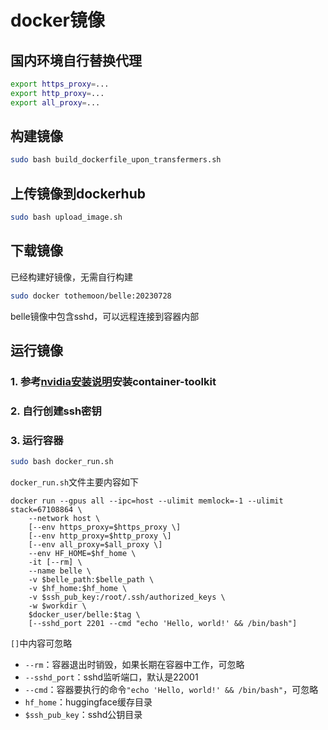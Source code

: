 # docker镜像
## 国内环境自行替换代理
```bash
export https_proxy=...
export http_proxy=...
export all_proxy=...
```

## 构建镜像
```bash
sudo bash build_dockerfile_upon_transfermers.sh
```

## 上传镜像到dockerhub
```bash
sudo bash upload_image.sh
```

## 下载镜像
已经构建好镜像，无需自行构建
```bash
sudo docker tothemoon/belle:20230728
```
belle镜像中包含sshd，可以远程连接到容器内部

## 运行镜像
### 1. 参考[nvidia安装说明](https://docs.nvidia.com/datacenter/cloud-native/container-toolkit/latest/install-guide.html)安装container-toolkit
### 2. 自行创建ssh密钥
### 3. 运行容器
```bash
sudo bash docker_run.sh
```
`docker_run.sh`文件主要内容如下
```
docker run --gpus all --ipc=host --ulimit memlock=-1 --ulimit stack=67108864 \
    --network host \
    [--env https_proxy=$https_proxy \]
    [--env http_proxy=$http_proxy \]
    [--env all_proxy=$all_proxy \]
    --env HF_HOME=$hf_home \
    -it [--rm] \
    --name belle \
    -v $belle_path:$belle_path \
    -v $hf_home:$hf_home \
    -v $ssh_pub_key:/root/.ssh/authorized_keys \
    -w $workdir \
    $docker_user/belle:$tag \
    [--sshd_port 2201 --cmd "echo 'Hello, world!' && /bin/bash"]
```
`[]`中内容可忽略
- `--rm`：容器退出时销毁，如果长期在容器中工作，可忽略
- `--sshd_port`：sshd监听端口，默认是22001
- `--cmd`：容器要执行的命令`"echo 'Hello, world!' && /bin/bash"`，可忽略
- `hf_home`：huggingface缓存目录
- `$ssh_pub_key`：sshd公钥目录